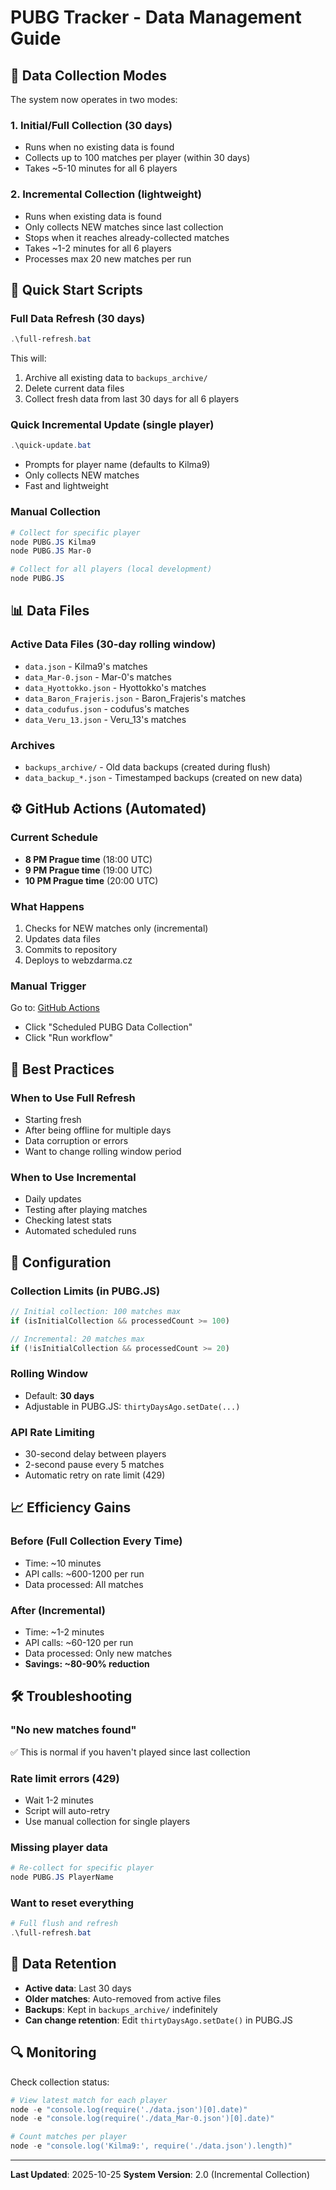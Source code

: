 # PUBG Tracker - Data Management Guide

## 🔄 Data Collection Modes

The system now operates in two modes:

### 1. **Initial/Full Collection** (30 days)
- Runs when no existing data is found
- Collects up to 100 matches per player (within 30 days)
- Takes ~5-10 minutes for all 6 players

### 2. **Incremental Collection** (lightweight)
- Runs when existing data is found
- Only collects NEW matches since last collection
- Stops when it reaches already-collected matches
- Takes ~1-2 minutes for all 6 players
- Processes max 20 new matches per run

## 🚀 Quick Start Scripts

### Full Data Refresh (30 days)
```powershell
.\full-refresh.bat
```
This will:
1. Archive all existing data to `backups_archive/`
2. Delete current data files
3. Collect fresh data from last 30 days for all 6 players

### Quick Incremental Update (single player)
```powershell
.\quick-update.bat
```
- Prompts for player name (defaults to Kilma9)
- Only collects NEW matches
- Fast and lightweight

### Manual Collection
```powershell
# Collect for specific player
node PUBG.JS Kilma9
node PUBG.JS Mar-0

# Collect for all players (local development)
node PUBG.JS
```

## 📊 Data Files

### Active Data Files (30-day rolling window)
- `data.json` - Kilma9's matches
- `data_Mar-0.json` - Mar-0's matches
- `data_Hyottokko.json` - Hyottokko's matches
- `data_Baron_Frajeris.json` - Baron_Frajeris's matches
- `data_codufus.json` - codufus's matches
- `data_Veru_13.json` - Veru_13's matches

### Archives
- `backups_archive/` - Old data backups (created during flush)
- `data_backup_*.json` - Timestamped backups (created on new data)

## ⚙️ GitHub Actions (Automated)

### Current Schedule
- **8 PM Prague time** (18:00 UTC)
- **9 PM Prague time** (19:00 UTC)
- **10 PM Prague time** (20:00 UTC)

### What Happens
1. Checks for NEW matches only (incremental)
2. Updates data files
3. Commits to repository
4. Deploys to webzdarma.cz

### Manual Trigger
Go to: [GitHub Actions](https://github.com/Kilma9/PUBG_TRACKERT/actions)
- Click "Scheduled PUBG Data Collection"
- Click "Run workflow"

## 🎯 Best Practices

### When to Use Full Refresh
- Starting fresh
- After being offline for multiple days
- Data corruption or errors
- Want to change rolling window period

### When to Use Incremental
- Daily updates
- Testing after playing matches
- Checking latest stats
- Automated scheduled runs

## 🔧 Configuration

### Collection Limits (in PUBG.JS)
```javascript
// Initial collection: 100 matches max
if (isInitialCollection && processedCount >= 100)

// Incremental: 20 matches max
if (!isInitialCollection && processedCount >= 20)
```

### Rolling Window
- Default: **30 days**
- Adjustable in PUBG.JS: `thirtyDaysAgo.setDate(...)` 

### API Rate Limiting
- 30-second delay between players
- 2-second pause every 5 matches
- Automatic retry on rate limit (429)

## 📈 Efficiency Gains

### Before (Full Collection Every Time)
- Time: ~10 minutes
- API calls: ~600-1200 per run
- Data processed: All matches

### After (Incremental)
- Time: ~1-2 minutes
- API calls: ~60-120 per run
- Data processed: Only new matches
- **Savings: ~80-90% reduction**

## 🛠️ Troubleshooting

### "No new matches found"
✅ This is normal if you haven't played since last collection

### Rate limit errors (429)
- Wait 1-2 minutes
- Script will auto-retry
- Use manual collection for single players

### Missing player data
```powershell
# Re-collect for specific player
node PUBG.JS PlayerName
```

### Want to reset everything
```powershell
# Full flush and refresh
.\full-refresh.bat
```

## 📅 Data Retention

- **Active data**: Last 30 days
- **Older matches**: Auto-removed from active files
- **Backups**: Kept in `backups_archive/` indefinitely
- **Can change retention**: Edit `thirtyDaysAgo.setDate()` in PUBG.JS

## 🔍 Monitoring

Check collection status:
```powershell
# View latest match for each player
node -e "console.log(require('./data.json')[0].date)"
node -e "console.log(require('./data_Mar-0.json')[0].date)"

# Count matches per player
node -e "console.log('Kilma9:', require('./data.json').length)"
```

---

**Last Updated**: 2025-10-25
**System Version**: 2.0 (Incremental Collection)
